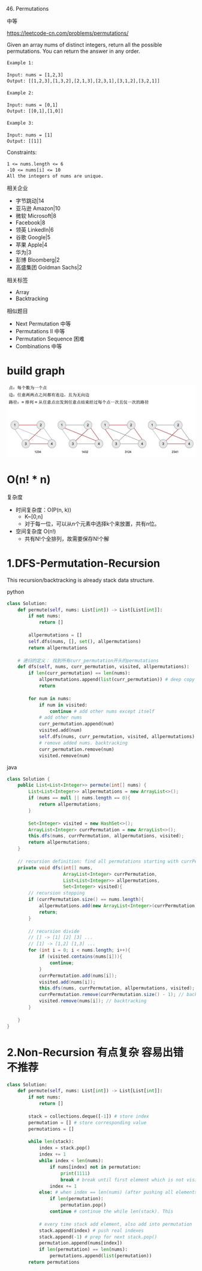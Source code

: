 46. Permutations

中等

https://leetcode-cn.com/problems/permutations/

Given an array nums of distinct integers, return all the possible permutations. You can return the answer in any order.

 
```
Example 1:

Input: nums = [1,2,3]
Output: [[1,2,3],[1,3,2],[2,1,3],[2,3,1],[3,1,2],[3,2,1]]

Example 2:

Input: nums = [0,1]
Output: [[0,1],[1,0]]

Example 3:

Input: nums = [1]
Output: [[1]]
``` 

Constraints:
```
1 <= nums.length <= 6
-10 <= nums[i] <= 10
All the integers of nums are unique.
```

相关企业

- 字节跳动|14
- 亚马逊 Amazon|10
- 微软 Microsoft|8
- Facebook|8
- 领英 LinkedIn|6
- 谷歌 Google|5
- 苹果 Apple|4
- 华为|3
- 彭博 Bloomberg|2
- 高盛集团 Goldman Sachs|2

相关标签
- Array
- Backtracking


相似题目
- Next Permutation
中等
- Permutations II
中等
- Permutation Sequence
困难
- Combinations
中等

# build graph

![](../note//46.png)

# O(n! * n)

复杂度
- 时间复杂度：O(P(n, k))  
  - K~[0,n]
  - 对于每一位，可以从n个元素中选择k个来放置，共有n位。  
- 空间复杂度 O(n!)
  - 共有N!个全排列，故需要保存N!个解

# 1.DFS-Permutation-Recursion 

This recursion/backtracking is already stack data structure.

python
```py
class Solution:
    def permute(self, nums: List[int]) -> List[List[int]]:
        if not nums:
            return []

        allpermutations = []
        self.dfs(nums, [], set(), allpermutations)
        return allpermutations
    
    # 递归的定义： 找到所有curr_permutation开头的permutations
    def dfs(self, nums, curr_permutation, visited, allpermutations):
        if len(curr_permutation) == len(nums):
            allpermutations.append(list(curr_permutation)) # deep copy
            return 

        for num in nums:
            if num in visited:
                continue # add other nums except itself
            # add other nums
            curr_permutation.append(num)
            visited.add(num)
            self.dfs(nums, curr_permutation, visited, allpermutations)
            # remove added nums. backtracking
            curr_permutation.remove(num)
            visited.remove(num)
```

java
```java
class Solution {
    public List<List<Integer>> permute(int[] nums) {
        List<List<Integer>> allpermutations = new ArrayList<>();
        if (nums == null || nums.length == 0){
            return allpermutations;
        }

        Set<Integer> visited = new HashSet<>();
        ArrayList<Integer> currPermutation = new ArrayList<>();
        this.dfs(nums, currPermutation, allpermutations, visited);
        return allpermutations;
    }

    // recursion definition: find all permutations starting with currPermutation
    private void dfs(int[] nums, 
                     ArrayList<Integer> currPermutation, 
                     List<List<Integer>> allpermutations,
                     Set<Integer> visited){
        // recursion stopping
        if (currPermutation.size() == nums.length){
            allpermutations.add(new ArrayList<Integer>(currPermutation));
            return;
        }

        // recursion divide
        // [] -> [1] [2] [3] ...
        // [1] -> [1,2] [1,3] ...
        for (int i = 0; i < nums.length; i++){
            if (visited.contains(nums[i])){
                continue;
            }
            currPermutation.add(nums[i]);
            visited.add(nums[i]);
            this.dfs(nums, currPermutation, allpermutations, visited);
            currPermutation.remove(currPermutation.size() - 1); // backtracking
            visited.remove(nums[i]); // backtracking
        }

    }
}
```

# 2.Non-Recursion  有点复杂 容易出错 不推荐

```py
class Solution:
    def permute(self, nums: List[int]) -> List[List[int]]:
        if not nums:
            return []

        stack = collections.deque([-1]) # store index
        permutation = [] # store corresponding value
        permutations = [] 

        while len(stack):
            index = stack.pop()
            index += 1
            while index < len(nums):
                if nums[index] not in permutation:
                    print(1111)
                    break # break until first element which is not visited (in stack)
                index += 1
            else: # when index == len(nums) (after pushing all elements into stack)
                if len(permutation):
                    permutation.pop() 
                continue # continue the while len(stack). This 

            # every time stack add element, also add into permutation
            stack.append(index) # push real indexes
            stack.append(-1) # prep for next stack.pop()
            permutation.append(nums[index])
            if len(permutation) == len(nums):
                permutations.append(list(permutation))
        return permutations
```